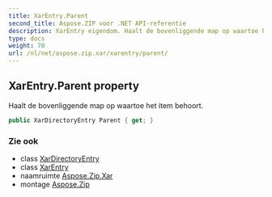 ```yaml
---
title: XarEntry.Parent
second_title: Aspose.ZIP voor .NET API-referentie
description: XarEntry eigendom. Haalt de bovenliggende map op waartoe het item behoort.
type: docs
weight: 70
url: /nl/net/aspose.zip.xar/xarentry/parent/
---
```

## XarEntry.Parent property

Haalt de bovenliggende map op waartoe het item behoort.

```csharp
public XarDirectoryEntry Parent { get; }
```

### Zie ook

* class [XarDirectoryEntry](../../xardirectoryentry/)
* class [XarEntry](../)
* naamruimte [Aspose.Zip.Xar](../../xarentry/)
* montage [Aspose.Zip](../../../)


